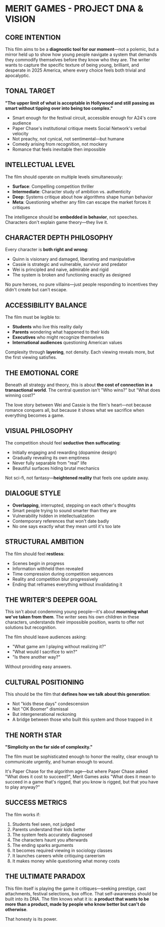 # MERIT GAMES - PROJECT DNA & VISION

## CORE INTENTION

This film aims to be a **diagnostic tool for our moment**—not a polemic, but a mirror held up to show how young people navigate a system that demands they commodify themselves before they know who they are. The writer wants to capture the specific texture of being young, brilliant, and desperate in 2025 America, where every choice feels both trivial and apocalyptic.

## TONAL TARGET

**"The upper limit of what is acceptable in Hollywood and still passing as smart without tipping over into being too complex."**

- Smart enough for the festival circuit, accessible enough for A24's core audience
- Paper Chase's institutional critique meets Social Network's verbal velocity
- Not preachy, not cynical, not sentimental—but humane
- Comedy arising from recognition, not mockery
- Romance that feels inevitable then impossible

## INTELLECTUAL LEVEL

The film should operate on multiple levels simultaneously:
- **Surface**: Compelling competition thriller
- **Intermediate**: Character study of ambition vs. authenticity  
- **Deep**: Systems critique about how algorithms shape human behavior
- **Meta**: Questioning whether any film can escape the market forces it critiques

The intelligence should be **embedded in behavior**, not speeches. Characters don't explain game theory—they live it.

## CHARACTER DEPTH PHILOSOPHY

Every character is **both right and wrong**:
- Quinn is visionary and damaged, liberating and manipulative
- Cassie is strategic and vulnerable, survivor and predator
- Wei is principled and naive, admirable and rigid
- The system is broken and functioning exactly as designed

No pure heroes, no pure villains—just people responding to incentives they didn't create but can't escape.

## ACCESSIBILITY BALANCE

The film must be legible to:
- **Students** who live this reality daily
- **Parents** wondering what happened to their kids
- **Executives** who might recognize themselves
- **International audiences** questioning American values

Complexity through **layering**, not density. Each viewing reveals more, but the first viewing satisfies.

## THE EMOTIONAL CORE

Beneath all strategy and theory, this is about **the cost of connection in a transactional world**. The central question isn't "Who wins?" but "What does winning cost?"

The love story between Wei and Cassie is the film's heart—not because romance conquers all, but because it shows what we sacrifice when everything becomes a game.

## VISUAL PHILOSOPHY

The competition should feel **seductive then suffocating**:
- Initially engaging and rewarding (dopamine design)
- Gradually revealing its own emptiness
- Never fully separable from "real" life
- Beautiful surfaces hiding brutal mechanics

Not sci-fi, not fantasy—**heightened reality** that feels one update away.

## DIALOGUE STYLE

- **Overlapping**, interrupted, stepping on each other's thoughts
- Smart people trying to sound smarter than they are
- Vulnerability hidden in intellectualization
- Contemporary references that won't date badly
- No one says exactly what they mean until it's too late

## STRUCTURAL AMBITION

The film should feel **restless**:
- Scenes begin in progress
- Information withheld then revealed
- Time compression during competition sequences
- Reality and competition blur progressively
- Ending that reframes everything without invalidating it

## THE WRITER'S DEEPER GOAL

This isn't about condemning young people—it's about **mourning what we've taken from them**. The writer sees his own children in these characters, understands their impossible position, wants to offer not solutions but recognition.

The film should leave audiences asking:
- "What game am I playing without realizing it?"
- "What would I sacrifice to win?"
- "Is there another way?"

Without providing easy answers.

## CULTURAL POSITIONING

This should be the film that **defines how we talk about this generation**:
- Not "kids these days" condescension
- Not "OK Boomer" dismissal
- But intergenerational reckoning
- A bridge between those who built this system and those trapped in it

## THE NORTH STAR

**"Simplicity on the far side of complexity."**

The film must be sophisticated enough to honor the reality, clear enough to communicate urgently, and human enough to wound.

It's Paper Chase for the algorithm age—but where Paper Chase asked "What does it cost to succeed?", Merit Games asks "What does it mean to succeed in a game that's rigged, that you know is rigged, but that you have to play anyway?"

## SUCCESS METRICS

The film works if:
1. Students feel seen, not judged
2. Parents understand their kids better
3. The system feels accurately diagnosed
4. The characters haunt you afterwards
5. The ending sparks arguments
6. It becomes required viewing in sociology classes
7. It launches careers while critiquing careerism
8. It makes money while questioning what money costs

## THE ULTIMATE PARADOX

This film itself is playing the game it critiques—seeking prestige, cast attachments, festival selections, box office. That self-awareness should be built into its DNA. The film knows what it is: **a product that wants to be more than a product, made by people who know better but can't do otherwise**.

That honesty is its power.